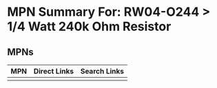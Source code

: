 



# MPN Summary For: RW04-O244 > 1/4 Watt 240k Ohm Resistor

## MPNs
  

|MPN|Direct Links|Search Links|
| :--- | :--- | :--- |
||||
